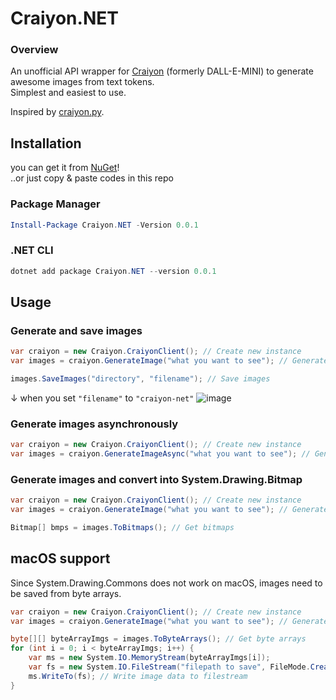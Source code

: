 # Craiyon.NET
### Overview
An unofficial API wrapper for [Craiyon](https://craiyon.com) (formerly DALL-E-MINI) to generate awesome images from text tokens.\
Simplest and easiest to use.

Inspired by [craiyon.py](https://github.com/FireHead90544/craiyon.py).

## Installation
you can get it from [NuGet](https://www.nuget.org/packages/Craiyon.NET)!\
..or just copy & paste codes in this repo
### Package Manager
```powershell
Install-Package Craiyon.NET -Version 0.0.1
```
### .NET CLI
```powershell
dotnet add package Craiyon.NET --version 0.0.1
```
## Usage
### Generate and save images
```csharp
var craiyon = new Craiyon.CraiyonClient(); // Create new instance
var images = craiyon.GenerateImage("what you want to see"); // Generate images

images.SaveImages("directory", "filename"); // Save images
```
↓ when you set `"filename"` to `"craiyon-net"`
![image](https://user-images.githubusercontent.com/78198198/185727898-ff38e600-5f80-47a3-9da3-21f9db7c8289.png)

### Generate images asynchronously
```csharp
var craiyon = new Craiyon.CraiyonClient(); // Create new instance
var images = craiyon.GenerateImageAsync("what you want to see"); // Generate images
```

### Generate images and convert into System.Drawing.Bitmap
```csharp
var craiyon = new Craiyon.CraiyonClient(); // Create new instance
var images = craiyon.GenerateImage("what you want to see"); // Generate images

Bitmap[] bmps = images.ToBitmaps(); // Get bitmaps
```
## macOS support
Since System.Drawing.Commons does not work on macOS, images need to be saved from byte arrays.
```csharp
var craiyon = new Craiyon.CraiyonClient(); // Create new instance
var images = craiyon.GenerateImage("what you want to see"); // Generate images

byte[][] byteArrayImgs = images.ToByteArrays(); // Get byte arrays
for (int i = 0; i < byteArrayImgs; i++) {
    var ms = new System.IO.MemoryStream(byteArrayImgs[i]);
    var fs = new System.IO.FileStream("filepath to save", FileMode.Create)
    ms.WriteTo(fs); // Write image data to filestream
}
```
